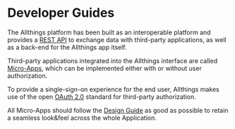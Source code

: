 # Developer Guides

The Allthings platform has been built as an interoperable platform and provides
a [REST API](apis/core-data.md) to exchange data with third-party applications, as well as
a back-end for the Allthings app itself.

Third-party applications integrated into the Allthings interface are called
[Micro-Apps](guides/micro-app.md), which can be implemented either with or without user
authorization.

To provide a single-sign-on experience for the end user, Allthings makes use of
the open [OAuth 2.0](oauth.md) standard for third-party authorization.

All Micro-Apps should follow the [Design Guide](design-guide/) as good
as possible to retain a seamless look&feel across the whole Application. 
